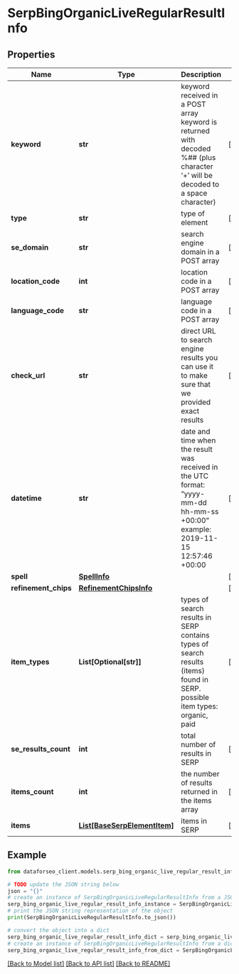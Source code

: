 # SerpBingOrganicLiveRegularResultInfo


## Properties

Name | Type | Description | Notes
------------ | ------------- | ------------- | -------------
**keyword** | **str** | keyword received in a POST array keyword is returned with decoded %## (plus character ‘+’ will be decoded to a space character) | [optional] 
**type** | **str** | type of element | [optional] 
**se_domain** | **str** | search engine domain in a POST array | [optional] 
**location_code** | **int** | location code in a POST array | [optional] 
**language_code** | **str** | language code in a POST array | [optional] 
**check_url** | **str** | direct URL to search engine results you can use it to make sure that we provided exact results | [optional] 
**datetime** | **str** | date and time when the result was received in the UTC format: “yyyy-mm-dd hh-mm-ss +00:00” example: 2019-11-15 12:57:46 +00:00 | [optional] 
**spell** | [**SpellInfo**](SpellInfo.md) |  | [optional] 
**refinement_chips** | [**RefinementChipsInfo**](RefinementChipsInfo.md) |  | [optional] 
**item_types** | **List[Optional[str]]** | types of search results in SERP contains types of search results (items) found in SERP. possible item types: organic, paid | [optional] 
**se_results_count** | **int** | total number of results in SERP | [optional] 
**items_count** | **int** | the number of results returned in the items array | [optional] 
**items** | [**List[BaseSerpElementItem]**](BaseSerpElementItem.md) | items in SERP | [optional] 

## Example

```python
from dataforseo_client.models.serp_bing_organic_live_regular_result_info import SerpBingOrganicLiveRegularResultInfo

# TODO update the JSON string below
json = "{}"
# create an instance of SerpBingOrganicLiveRegularResultInfo from a JSON string
serp_bing_organic_live_regular_result_info_instance = SerpBingOrganicLiveRegularResultInfo.from_json(json)
# print the JSON string representation of the object
print(SerpBingOrganicLiveRegularResultInfo.to_json())

# convert the object into a dict
serp_bing_organic_live_regular_result_info_dict = serp_bing_organic_live_regular_result_info_instance.to_dict()
# create an instance of SerpBingOrganicLiveRegularResultInfo from a dict
serp_bing_organic_live_regular_result_info_from_dict = SerpBingOrganicLiveRegularResultInfo.from_dict(serp_bing_organic_live_regular_result_info_dict)
```
[[Back to Model list]](../README.md#documentation-for-models) [[Back to API list]](../README.md#documentation-for-api-endpoints) [[Back to README]](../README.md)


